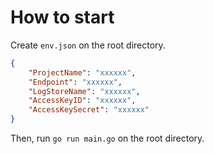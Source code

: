 # How to start
Create `env.json` on the root directory.
```json
{
    "ProjectName": "xxxxxx",
    "Endpoint": "xxxxxx",
    "LogStoreName": "xxxxxx",
    "AccessKeyID": "xxxxxx",
    "AccessKeySecret": "xxxxxx"
}
```
Then, run `go run main.go` on the root directory.